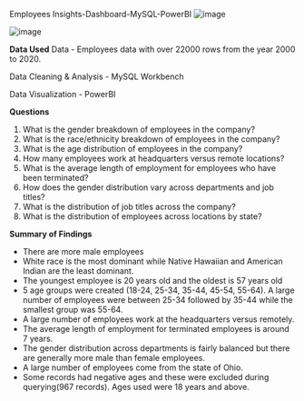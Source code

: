 Employees Insights-Dashboard-MySQL-PowerBI
![image](https://github.com/Knob123/Employees-Insights-Dashboard/assets/137094560/1c1ec059-4be5-4cd7-9443-a75d72694069)

![image](https://github.com/Knob123/Employees-Insights-Dashboard/assets/137094560/5125d45f-8d8f-4f10-86bf-e96213041b35)



**Data Used**
Data - Employees data with over 22000 rows from the year 2000 to 2020.

Data Cleaning & Analysis - MySQL Workbench

Data Visualization - PowerBI

**Questions**
1. What is the gender breakdown of employees in the company?
2. What is the race/ethnicity breakdown of employees in the company?
3. What is the age distribution of employees in the company?
4. How many employees work at headquarters versus remote locations?
5. What is the average length of employment for employees who have been terminated?
6. How does the gender distribution vary across departments and job titles?
7. What is the distribution of job titles across the company?
8. What is the distribution of employees across locations by state?



**Summary of Findings**

* There are more male employees
* White race is the most dominant while Native Hawaiian and American Indian are the least dominant.
* The youngest employee is 20 years old and the oldest is 57 years old
* 5 age groups were created (18-24, 25-34, 35-44, 45-54, 55-64). A large number of employees were between 25-34 followed by 35-44 while the smallest group was 55-64.
* A large number of employees work at the headquarters versus remotely.
* The average length of employment for terminated employees is around 7 years.
* The gender distribution across departments is fairly balanced but there are generally more male than female employees.
* A large number of employees come from the state of Ohio.
* Some records had negative ages and these were excluded during querying(967 records). Ages used were 18 years and above.
